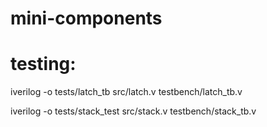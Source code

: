 # mini-components

# testing:
iverilog -o tests/latch_tb src/latch.v testbench/latch_tb.v

iverilog -o tests/stack_test src/stack.v testbench/stack_tb.v